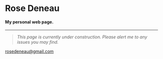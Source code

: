 # **Rose Deneau**
#### My personal web page.
---------------------------------
>*This page is currently under construction. Please alert me to any issues you may find.*

rosedeneau@gmail.com


